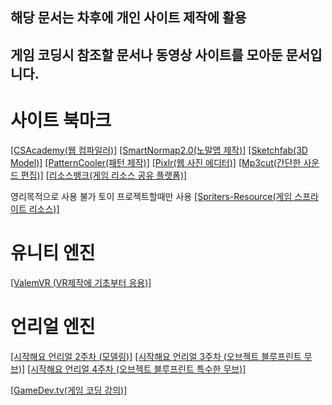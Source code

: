 ## 해당 문서는 차후에 개인 사이트 제작에 활용

## 게임 코딩시 참조할 문서나 동영상 사이트를 모아둔 문서입니다.

# 사이트 북마크
[[CSAcademy(웹 컴파일러)]](https://csacademy.com/workspace/)
[[SmartNormap2.0(노말맵 제작)]](http://www.smart-page.net/smartnormal/)
[[Sketchfab(3D Model)]](https://sketchfab.com/)
[[PatternCooler(패턴 제작)]](https://www.patterncooler.com/)
[[Pixlr(웹 사진 에디터)]](https://pixlr.com/kr/e/)
[[Mp3cut(간단한 사운드 편집)]](https://mp3cut.net/ko/)
[[리소스뱅크(게임 리소스 공유 플랫폼)]](https://resourcebank.or.kr/index.php)

영리목적으로 사용 불가 토이 프로젝트할때만 사용
[[Spriters-Resource(게임 스프라이트 리소스)]](https://www.spriters-resource.com/)

# 유니티 엔진
[[ValemVR (VR제작에 기초부터 응용)]](https://www.youtube.com/c/ValemVR/videos)

# 언리얼 엔진
[[시작해요 언리얼 2주차 (모델링)]](https://youtu.be/5t_bfpyk18c)
[[시작해요 언리얼 3주차 (오브젝트 블루프린트 무브)]](https://youtu.be/5t_bfpyk18c)
[[시작해요 언리얼 4주차 (오브젝트 블루프린트 특수한 무브)]](https://youtu.be/5t_bfpyk18c)


[[GameDev.tv(게임 코딩 강의)]](https://www.gamedev.tv/courses/)
